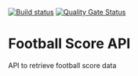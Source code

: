 [![Build status](https://johnwatson484.visualstudio.com/John%20D%20Watson/_apis/build/status/Football%20Score%20API)](https://johnwatson484.visualstudio.com/John%20D%20Watson/_build/latest?definitionId=-1)
[![Quality Gate Status](https://sonarcloud.io/api/project_badges/measure?project=johnwatson484_football-score-api&metric=alert_status)](https://sonarcloud.io/dashboard?id=johnwatson484_football-score-api)

# Football Score API
API to retrieve football score data
